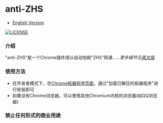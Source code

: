 # anti-ZHS
* [English Version](./README.md)

[![LICENSE](https://img.shields.io/badge/license-Anti%20996-blue.svg)](https://github.com/996icu/996.ICU/blob/master/LICENSE)

### 介绍
"anti-ZHS"是一个Chrome插件用以自动地刷"ZHS"网课……*更多细节见[英文版](./README.md)*

### 使用方法
* 在开发者模式下，在[Chrome拓展程序页面](chrome://extensions/)，通过"加载已解压的拓展程序"进行安装即可
* 如果没有Chrome浏览器，可以使用其他Chromium内核的浏览器(如QQ浏览器)

### 禁止任何形式的商业用途
